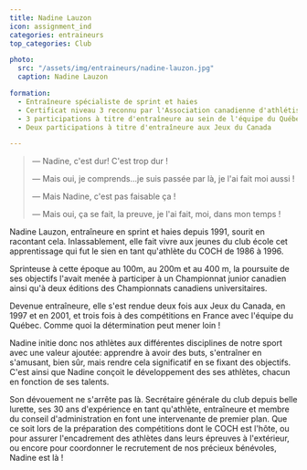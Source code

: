 ```yaml
---
title: Nadine Lauzon
icon: assignment_ind
categories: entraineurs
top_categories: Club

photo:
  src: "/assets/img/entraineurs/nadine-lauzon.jpg"
  caption: Nadine Lauzon

formation:
  - Entraîneure spécialiste de sprint et haies
  - Certificat niveau 3 reconnu par l'Association canadienne d'athlétisme
  - 3 participations à titre d'entraîneure au sein de l'équipe du Québec lors des compétitions à l'étranger
  - Deux participations à titre d'entraîneure aux Jeux du Canada

---
```


> &mdash; Nadine, c'est dur! C'est trop dur !
>
> &mdash; Mais oui, je comprends...je suis passée par là, je l'ai fait moi aussi !
>
> &mdash; Mais Nadine, c'est pas faisable ça !
>
> &mdash; Mais oui, ça se fait, la preuve, je l'ai fait, moi, dans mon temps !

Nadine Lauzon, entraîneure en sprint et haies depuis 1991, sourit en racontant cela. Inlassablement, elle fait vivre aux jeunes du club école cet apprentissage qui fut le sien en tant qu'athlète du COCH de 1986 à 1996.

Sprinteuse à cette époque au 100m, au 200m et au 400 m, la poursuite de ses objectifs l'avait menée à participer à un Championnat junior canadien ainsi qu'à deux éditions des Championnats canadiens universitaires.

Devenue entraîneure, elle s'est rendue deux fois aux Jeux du Canada, en 1997 et en 2001, et trois fois à des compétitions en France avec l'équipe du Québec. Comme quoi la détermination peut mener loin !

Nadine initie donc nos athlètes aux différentes disciplines de notre sport avec une valeur ajoutée: apprendre à avoir des buts, s'entraîner en s'amusant, bien sûr, mais rendre cela significatif en se fixant des objectifs. C'est ainsi que Nadine conçoit le développement des ses athlètes, chacun en fonction de ses talents.

Son dévouement ne s'arrête pas là. Secrétaire générale du club depuis belle lurette, ses 30 ans d'expérience en tant qu'athlète, entraîneure et membre du conseil d'administration en font une intervenante de premier plan. Que ce soit lors de la préparation des compétitions dont le COCH est l'hôte, ou pour assurer l'encadrement des athlètes dans leurs épreuves à l'extérieur, ou encore pour coordonner le recrutement de nos précieux bénévoles, Nadine est là !
